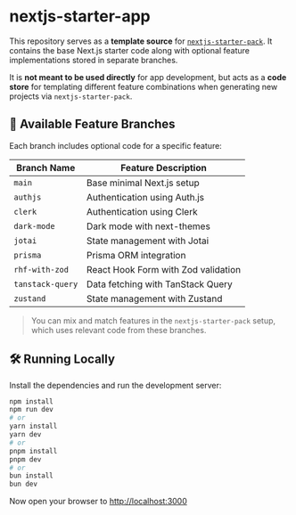 # nextjs-starter-app

This repository serves as a **template source** for [`nextjs-starter-pack`](https://github.com/shubhankarval/nextjs-starter-pack). It contains the base Next.js starter code along with optional feature implementations stored in separate branches.

It is **not meant to be used directly** for app development, but acts as a **code store** for templating different feature combinations when generating new projects via `nextjs-starter-pack`.

## 🧩 Available Feature Branches

Each branch includes optional code for a specific feature:

| Branch Name      | Feature Description                 |
| ---------------- | ----------------------------------- |
| `main`           | Base minimal Next.js setup          |
| `authjs`         | Authentication using Auth.js        |
| `clerk`          | Authentication using Clerk          |
| `dark-mode`      | Dark mode with next-themes          |
| `jotai`          | State management with Jotai         |
| `prisma`         | Prisma ORM integration              |
| `rhf-with-zod`   | React Hook Form with Zod validation |
| `tanstack-query` | Data fetching with TanStack Query   |
| `zustand`        | State management with Zustand       |

> You can mix and match features in the `nextjs-starter-pack` setup, which uses relevant code from these branches.

## 🛠️ Running Locally

Install the dependencies and run the development server:

```bash
npm install
npm run dev
# or
yarn install
yarn dev
# or
pnpm install
pnpm dev
# or
bun install
bun dev
```

Now open your browser to [http://localhost:3000](http://localhost:3000) 
